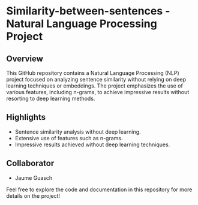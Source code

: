 # Similarity-between-sentences - Natural Language Processing Project

## Overview
This GitHub repository contains a Natural Language Processing (NLP) project focused on analyzing sentence similarity without relying on deep learning techniques or embeddings. The project emphasizes the use of various features, including n-grams, to achieve impressive results without resorting to deep learning methods.

## Highlights
- Sentence similarity analysis without deep learning.
- Extensive use of features such as n-grams.
- Impressive results achieved without deep learning techniques.

## Collaborator
- Jaume Guasch

Feel free to explore the code and documentation in this repository for more details on the project!
